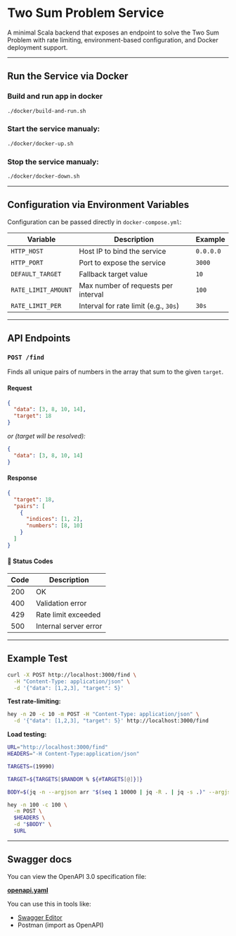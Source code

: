 # Two Sum Problem Service

A minimal Scala backend that exposes an endpoint to solve the Two Sum Problem with rate limiting, environment-based configuration, and Docker deployment support.

---

## Run the Service via Docker

### Build and run app in docker
```bash
./docker/build-and-run.sh
```
### Start the service manualy:
```bash
./docker/docker-up.sh
```

### Stop the service manualy:
```bash
./docker/docker-down.sh
```

---

## Configuration via Environment Variables

Configuration can be passed directly in `docker-compose.yml`:

| Variable            | Description                              | Example     |
|---------------------|------------------------------------------|-------------|
| `HTTP_HOST`         | Host IP to bind the service              | `0.0.0.0`   |
| `HTTP_PORT`         | Port to expose the service               | `3000`      |
| `DEFAULT_TARGET`    | Fallback target value                    | `10`        |
| `RATE_LIMIT_AMOUNT` | Max number of requests per interval      | `100`       |
| `RATE_LIMIT_PER`    | Interval for rate limit (e.g., `30s`)    | `30s`       |

---

## API Endpoints

### `POST /find`

Finds all unique pairs of numbers in the array that sum to the given `target`.

#### Request
```json
{
  "data": [3, 8, 10, 14],
  "target": 18
}
```
*or (target will be resolved):*
```json
{
  "data": [3, 8, 10, 14]
}
```

#### Response
```json
{
  "target": 18,
  "pairs": [
    {
      "indices": [1, 2],
      "numbers": [8, 10]
    }
  ]
}
```

#### 🔸 Status Codes
| Code | Description                        |
|------|------------------------------------|
| 200  | OK                                 |
| 400  | Validation error                   |
| 429  | Rate limit exceeded                |
| 500  | Internal server error              |

---

## Example Test

```bash
curl -X POST http://localhost:3000/find \
  -H "Content-Type: application/json" \
  -d '{"data": [1,2,3], "target": 5}'
```

**Test rate-limiting:**
```bash
hey -n 20 -c 10 -m POST -H "Content-Type: application/json" \
  -d '{"data": [1,2,3], "target": 5}' http://localhost:3000/find
```

**Load testing:**
```bash
URL="http://localhost:3000/find"
HEADERS="-H Content-Type:application/json"

TARGETS=(19990)

TARGET=${TARGETS[$RANDOM % ${#TARGETS[@]}]}

BODY=$(jq -n --argjson arr "$(seq 1 10000 | jq -R . | jq -s .)" --argjson target "$TARGET" '{data: $arr, target: $target}')

hey -n 100 -c 100 \
  -m POST \
  $HEADERS \
  -d "$BODY" \
  $URL
```
---
## Swagger docs

You can view the OpenAPI 3.0 specification file:

**[openapi.yaml](swagger/openapi.yaml)**

You can use this in tools like:
- [Swagger Editor](https://editor.swagger.io/)
- Postman (import as OpenAPI)
